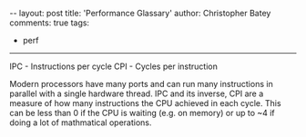 --
layout: post
title: 'Performance Glassary'
author: Christopher Batey
comments: true
tags:
- perf
---

IPC - Instructions per cycle
CPI - Cycles per instruction

Modern processors have many ports and can run many instructions in parallel with
a single hardware thread. IPC and its inverse, CPI are a measure of how many
instructions  the CPU achieved in each cycle. This can be less than 0 if the CPU
is waiting (e.g. on memory) or up to ~4 if doing a lot of mathmatical
operations.


